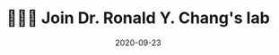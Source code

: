 ---
title: 🧑🏻‍🔬 Join Dr. Ronald Y. Chang's lab
summary: Excited to be part of Dr. Ronald Y. Chang’s Lab, where I contribute to impactful research on wireless comminucations. Looking forward to learning and growing in this collaborative environment.
date: 2020-09-23
---